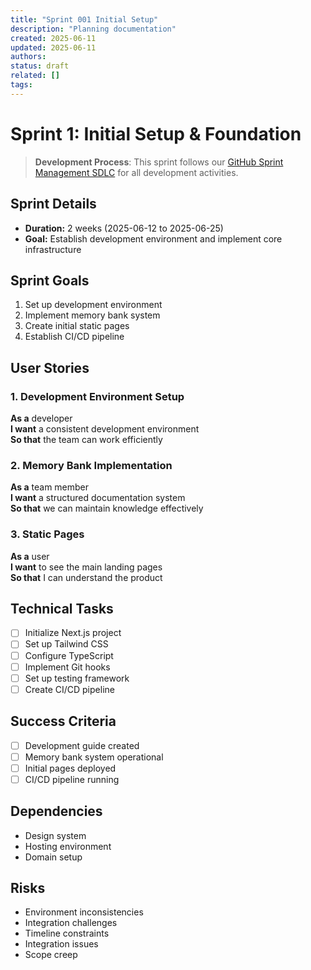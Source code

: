 ```yaml
---
title: "Sprint 001 Initial Setup"
description: "Planning documentation"
created: 2025-06-11
updated: 2025-06-11
authors: 
status: draft
related: []
tags: 
---
```


# Sprint 1: Initial Setup & Foundation

> **Development Process**: This sprint follows our [GitHub Sprint Management SDLC](./sdlc-001-github-sprint-management.md) for all development activities.

## Sprint Details
- **Duration:** 2 weeks (2025-06-12 to 2025-06-25)
- **Goal:** Establish development environment and implement core infrastructure

## Sprint Goals

1. Set up development environment
2. Implement memory bank system
3. Create initial static pages
4. Establish CI/CD pipeline

## User Stories

### 1. Development Environment Setup

**As a** developer  
**I want** a consistent development environment  
**So that** the team can work efficiently

### 2. Memory Bank Implementation

**As a** team member  
**I want** a structured documentation system  
**So that** we can maintain knowledge effectively

### 3. Static Pages

**As a** user  
**I want** to see the main landing pages  
**So that** I can understand the product

## Technical Tasks

- [ ] Initialize Next.js project
- [ ] Set up Tailwind CSS
- [ ] Configure TypeScript
- [ ] Implement Git hooks
- [ ] Set up testing framework
- [ ] Create CI/CD pipeline

## Success Criteria

- [ ] Development guide created
- [ ] Memory bank system operational
- [ ] Initial pages deployed
- [ ] CI/CD pipeline running

## Dependencies

- Design system
- Hosting environment
- Domain setup

## Risks

- Environment inconsistencies
- Integration challenges
- Timeline constraints
- Integration issues
- Scope creep
